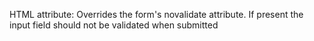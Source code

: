 HTML attribute: Overrides the form's novalidate attribute. If present the input field should not be validated when submitted